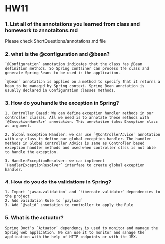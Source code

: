 # HW11
### 1. List all of the annotations you learned from class and homework to annotaitons.md
Please check ShortQuestions/annotations.md file

### 2. what is the @configuration and @bean?
```
`@Configuration` annotation indicates that the class has @Bean definition methods. So Spring container can process the class and generate Spring Beans to be used in the application.

`@bean` annotation is applied on a method to specify that it returns a bean to be managed by Spring context. Spring Bean annotation is usually declared in Configuration classes methods.
```

### 3. How do you handle the exception in Spring?
```
1. Controller Based: We can define exception handler methods in our controller classes. All we need is to annotate these methods with `@ExceptionHandler` annotation. This annotation takes Exception class as argument.

2. Global Exception Handler: we can use `@ControllerAdvice` annotation with any class to define our global exception handler. The handler methods in Global Controller Advice is same as Controller based exception handler methods and used when controller class is not able to handle the exception.

3. HandlerExceptionResolver: we can implement `HandlerExceptionResolver` interface to create global exception handler.
```

### 4. How do you do the validations in Spring?
```
1. Import `javax.validation` and `hibernate-validator` dependencies to the project
2. Add validation Rule to `payload`
3. Add `@valid` annotation to controller to apply the Rule
```

### 5. What is the actuator?
```
Spring Boot’s `Actuator` dependency is used to monitor and manage the Spring web application. We can use it to monitor and manage the application with the help of HTTP endpoints or with the JMX.
```
